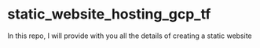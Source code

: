# static_website_hosting_gcp_tf
In this repo, I will provide with you all the details of creating a static website 

